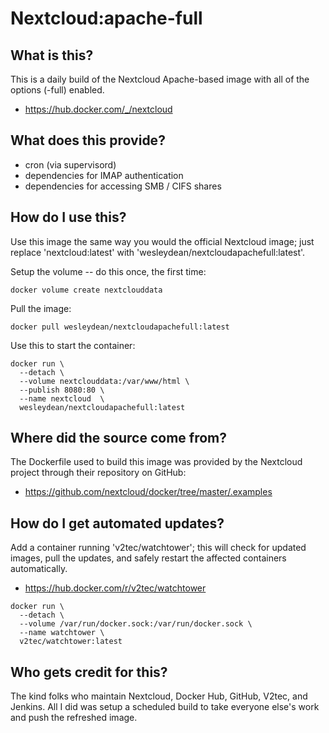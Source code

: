 # Nextcloud:apache-full

## What is this?
This is a daily build of the Nextcloud Apache-based image with all of the options (-full) enabled.

* https://hub.docker.com/_/nextcloud

## What does this provide?
* cron (via supervisord)
* dependencies for IMAP authentication
* dependencies for accessing SMB / CIFS shares

## How do I use this?
Use this image the same way you would the official Nextcloud image; just replace 'nextcloud:latest' with 'wesleydean/nextcloudapachefull:latest'.

Setup the volume -- do this once, the first time:

```docker volume create nextclouddata```

Pull the image:

```docker pull wesleydean/nextcloudapachefull:latest```

Use this to start the container:

```
docker run \
  --detach \
  --volume nextclouddata:/var/www/html \
  --publish 8080:80 \
  --name nextcloud  \
  wesleydean/nextcloudapachefull:latest
```

## Where did the source come from?
The Dockerfile used to build this image was provided by the Nextcloud project through their repository on GitHub:

* https://github.com/nextcloud/docker/tree/master/.examples

## How do I get automated updates?
Add a container running 'v2tec/watchtower'; this will check for updated images, pull the updates, and safely restart the affected containers automatically.

* https://hub.docker.com/r/v2tec/watchtower

```
docker run \
  --detach \
  --volume /var/run/docker.sock:/var/run/docker.sock \
  --name watchtower \
  v2tec/watchtower:latest
```

## Who gets credit for this?
The kind folks who maintain Nextcloud, Docker Hub, GitHub, V2tec, and Jenkins.  All I did was setup a scheduled build to take everyone else's work and push the refreshed image.
